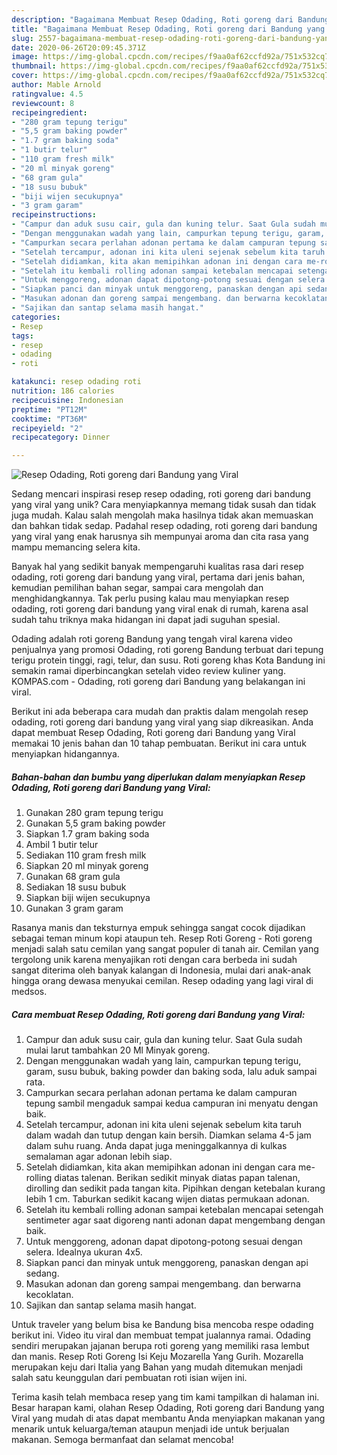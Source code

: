 ```yaml
---
description: "Bagaimana Membuat Resep Odading, Roti goreng dari Bandung yang Viral Anti Gagal"
title: "Bagaimana Membuat Resep Odading, Roti goreng dari Bandung yang Viral Anti Gagal"
slug: 2557-bagaimana-membuat-resep-odading-roti-goreng-dari-bandung-yang-viral-anti-gagal
date: 2020-06-26T20:09:45.371Z
image: https://img-global.cpcdn.com/recipes/f9aa0af62ccfd92a/751x532cq70/resep-odading-roti-goreng-dari-bandung-yang-viral-foto-resep-utama.jpg
thumbnail: https://img-global.cpcdn.com/recipes/f9aa0af62ccfd92a/751x532cq70/resep-odading-roti-goreng-dari-bandung-yang-viral-foto-resep-utama.jpg
cover: https://img-global.cpcdn.com/recipes/f9aa0af62ccfd92a/751x532cq70/resep-odading-roti-goreng-dari-bandung-yang-viral-foto-resep-utama.jpg
author: Mable Arnold
ratingvalue: 4.5
reviewcount: 8
recipeingredient:
- "280 gram tepung terigu"
- "5,5 gram baking powder"
- "1.7 gram baking soda"
- "1 butir telur"
- "110 gram fresh milk"
- "20 ml minyak goreng"
- "68 gram gula"
- "18 susu bubuk"
- "biji wijen secukupnya"
- "3 gram garam"
recipeinstructions:
- "Campur dan aduk susu cair, gula dan kuning telur. Saat Gula sudah mulai larut tambahkan 20 Ml Minyak goreng."
- "Dengan menggunakan wadah yang lain, campurkan tepung terigu, garam, susu bubuk, baking powder dan baking soda, lalu aduk sampai rata."
- "Campurkan secara perlahan adonan pertama ke dalam campuran tepung sambil mengaduk sampai kedua campuran ini menyatu dengan baik."
- "Setelah tercampur, adonan ini kita uleni sejenak sebelum kita taruh dalam wadah dan tutup dengan kain bersih. Diamkan selama 4-5 jam dalam suhu ruang. Anda dapat juga meninggalkannya di kulkas semalaman agar adonan lebih siap."
- "Setelah didiamkan, kita akan memipihkan adonan ini dengan cara me-rolling diatas talenan. Berikan sedikit minyak diatas papan talenan, dirolling dan sedikit pada tangan kita. Pipihkan dengan ketebalan kurang lebih 1 cm. Taburkan sedikit kacang wijen diatas permukaan adonan."
- "Setelah itu kembali rolling adonan sampai ketebalan mencapai setengah sentimeter agar saat digoreng nanti adonan dapat mengembang dengan baik."
- "Untuk menggoreng, adonan dapat dipotong-potong sesuai dengan selera. Idealnya ukuran 4x5."
- "Siapkan panci dan minyak untuk menggoreng, panaskan dengan api sedang."
- "Masukan adonan dan goreng sampai mengembang. dan berwarna kecoklatan."
- "Sajikan dan santap selama masih hangat."
categories:
- Resep
tags:
- resep
- odading
- roti

katakunci: resep odading roti 
nutrition: 186 calories
recipecuisine: Indonesian
preptime: "PT12M"
cooktime: "PT36M"
recipeyield: "2"
recipecategory: Dinner

---
```



![Resep Odading, Roti goreng dari Bandung yang Viral](https://img-global.cpcdn.com/recipes/f9aa0af62ccfd92a/751x532cq70/resep-odading-roti-goreng-dari-bandung-yang-viral-foto-resep-utama.jpg)

Sedang mencari inspirasi resep resep odading, roti goreng dari bandung yang viral yang unik? Cara menyiapkannya memang tidak susah dan tidak juga mudah. Kalau salah mengolah maka hasilnya tidak akan memuaskan dan bahkan tidak sedap. Padahal resep odading, roti goreng dari bandung yang viral yang enak harusnya sih mempunyai aroma dan cita rasa yang mampu memancing selera kita.

Banyak hal yang sedikit banyak mempengaruhi kualitas rasa dari resep odading, roti goreng dari bandung yang viral, pertama dari jenis bahan, kemudian pemilihan bahan segar, sampai cara mengolah dan menghidangkannya. Tak perlu pusing kalau mau menyiapkan resep odading, roti goreng dari bandung yang viral enak di rumah, karena asal sudah tahu triknya maka hidangan ini dapat jadi suguhan spesial.

Odading adalah roti goreng Bandung yang tengah viral karena video penjualnya yang promosi Odading, roti goreng Bandung terbuat dari tepung terigu protein tinggi, ragi, telur, dan susu. Roti goreng khas Kota Bandung ini semakin ramai diperbincangkan setelah video review kuliner yang. KOMPAS.com - Odading, roti goreng dari Bandung yang belakangan ini viral.


Berikut ini ada beberapa cara mudah dan praktis dalam mengolah resep odading, roti goreng dari bandung yang viral yang siap dikreasikan. Anda dapat membuat Resep Odading, Roti goreng dari Bandung yang Viral memakai 10 jenis bahan dan 10 tahap pembuatan. Berikut ini cara untuk menyiapkan hidangannya.

<!--inarticleads1-->

##### Bahan-bahan dan bumbu yang diperlukan dalam menyiapkan Resep Odading, Roti goreng dari Bandung yang Viral:

1. Gunakan 280 gram tepung terigu
1. Gunakan 5,5 gram baking powder
1. Siapkan 1.7 gram baking soda
1. Ambil 1 butir telur
1. Sediakan 110 gram fresh milk
1. Siapkan 20 ml minyak goreng
1. Gunakan 68 gram gula
1. Sediakan 18 susu bubuk
1. Siapkan biji wijen secukupnya
1. Gunakan 3 gram garam


Rasanya manis dan teksturnya empuk sehingga sangat cocok dijadikan sebagai teman minum kopi ataupun teh. Resep Roti Goreng - Roti goreng menjadi salah satu cemilan yang sangat populer di tanah air. Cemilan yang tergolong unik karena menyajikan roti dengan cara berbeda ini sudah sangat diterima oleh banyak kalangan di Indonesia, mulai dari anak-anak hingga orang dewasa menyukai cemilan. Resep odading yang lagi viral di medsos. 

<!--inarticleads2-->

##### Cara membuat Resep Odading, Roti goreng dari Bandung yang Viral:

1. Campur dan aduk susu cair, gula dan kuning telur. Saat Gula sudah mulai larut tambahkan 20 Ml Minyak goreng.
1. Dengan menggunakan wadah yang lain, campurkan tepung terigu, garam, susu bubuk, baking powder dan baking soda, lalu aduk sampai rata.
1. Campurkan secara perlahan adonan pertama ke dalam campuran tepung sambil mengaduk sampai kedua campuran ini menyatu dengan baik.
1. Setelah tercampur, adonan ini kita uleni sejenak sebelum kita taruh dalam wadah dan tutup dengan kain bersih. Diamkan selama 4-5 jam dalam suhu ruang. Anda dapat juga meninggalkannya di kulkas semalaman agar adonan lebih siap.
1. Setelah didiamkan, kita akan memipihkan adonan ini dengan cara me-rolling diatas talenan. Berikan sedikit minyak diatas papan talenan, dirolling dan sedikit pada tangan kita. Pipihkan dengan ketebalan kurang lebih 1 cm. Taburkan sedikit kacang wijen diatas permukaan adonan.
1. Setelah itu kembali rolling adonan sampai ketebalan mencapai setengah sentimeter agar saat digoreng nanti adonan dapat mengembang dengan baik.
1. Untuk menggoreng, adonan dapat dipotong-potong sesuai dengan selera. Idealnya ukuran 4x5.
1. Siapkan panci dan minyak untuk menggoreng, panaskan dengan api sedang.
1. Masukan adonan dan goreng sampai mengembang. dan berwarna kecoklatan.
1. Sajikan dan santap selama masih hangat.


Untuk traveler yang belum bisa ke Bandung bisa mencoba respe odading berikut ini. Video itu viral dan membuat tempat jualannya ramai. Odading sendiri merupakan jajanan berupa roti goreng yang memiliki rasa lembut dan manis. Resep Roti Goreng Isi Keju Mozarella Yang Gurih. Mozarella merupakan keju dari Italia yang Bahan yang mudah ditemukan menjadi salah satu keunggulan dari pembuatan roti isian wijen ini. 

Terima kasih telah membaca resep yang tim kami tampilkan di halaman ini. Besar harapan kami, olahan Resep Odading, Roti goreng dari Bandung yang Viral yang mudah di atas dapat membantu Anda menyiapkan makanan yang menarik untuk keluarga/teman ataupun menjadi ide untuk berjualan makanan. Semoga bermanfaat dan selamat mencoba!
